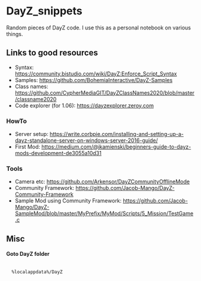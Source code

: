 # DayZ_snippets
Random pieces of DayZ code. I use this as a personal notebook on various things.

## Links to good resources ##
* Syntax: https://community.bistudio.com/wiki/DayZ:Enforce_Script_Syntax
* Samples: https://github.com/BohemiaInteractive/DayZ-Samples
* Class names: https://github.com/CypherMediaGIT/DayZClassNames2020/blob/master/classname2020
* Code explorer (for 1.06): https://dayzexplorer.zeroy.com

### HowTo ###
* Server setup: https://write.corbpie.com/installing-and-setting-up-a-dayz-standalone-server-on-windows-server-2016-guide/
* First Mod: https://medium.com/@jkamienski/beginners-guide-to-dayz-mods-development-de3055a10d31

### Tools ###
* Camera etc: https://github.com/Arkensor/DayZCommunityOfflineMode
* Community Framework: https://github.com/Jacob-Mango/DayZ-Community-Framework
* Sample Mod using Community Framework: https://github.com/Jacob-Mango/DayZ-SampleMod/blob/master/MyPrefix/MyMod/Scripts/5_Mission/TestGame.c

## Misc
#### Goto DayZ folder
<code>
  %localappdata%/DayZ
</code>
